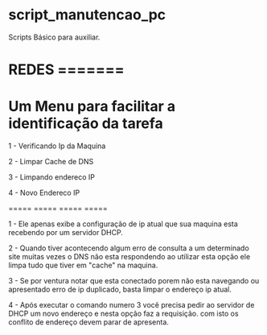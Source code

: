 # script_manutencao_pc
Scripts Básico para auxiliar. 

# REDES =======
# Um Menu para facilitar a identificação da tarefa
  1 - Verificando Ip da Maquina
  
  2 - Limpar Cache de DNS
  
  3 - Limpando endereco IP
  
  4 - Novo Endereco IP
  
  ===== ===== ===== =====

1 - Ele apenas exibe a configuração de ip atual que sua maquina esta recebendo por um servidor DHCP.

2 - Quando tiver acontecendo algum erro de consulta a um determinado site muitas vezes o DNS não esta respondendo
ao utilizar esta opção ele limpa tudo que tiver em "cache" na maquina.

3 - Se por ventura notar que esta conectado porem não esta navegando ou apresentado erro de ip duplicado, basta limpar o endereço ip atual.

4 - Após executar o comando numero 3 você precisa pedir ao servidor de DHCP um novo endereço e nesta opção faz a requisição.
com isto os conflito de endereço devem parar de apresenta.
